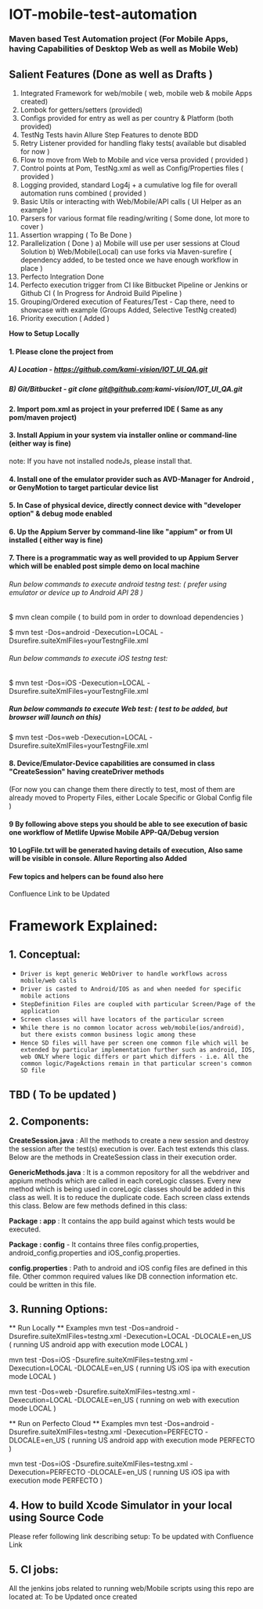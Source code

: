 # IOT-mobile-test-automation

### Maven based Test Automation project (For Mobile Apps, having Capabilities of Desktop Web as well as Mobile Web) 

## Salient Features (Done as well as Drafts )

1. Integrated Framework for web/mobile ( web, mobile web & mobile Apps created)
2. Lombok for getters/setters (provided)
3. Configs provided for entry as well as per country & Platform (both provided)
4. TestNg Tests havin Allure Step Features to denote BDD
5. Retry Listener provided for handling flaky tests( available but disabled for now )
6. Flow to move from Web to Mobile and vice versa provided ( provided )
7. Control points at Pom, TestNg.xml as well as Config/Properties files ( provided )
8. Logging provided, standard Log4j + a cumulative log file for overall automation runs combined ( provided )
9. Basic Utils or interacting with Web/Mobile/API calls ( UI Helper as an example )
10. Parsers for various format file reading/writing ( Some done, lot more to cover )
11. Assertion wrapping ( To Be Done )
12. Parallelization ( Done )
a) Mobile will use per user sessions at Cloud Solution
b) Web/Mobile(Local) can use forks via Maven-surefire 
( dependency added, to be tested once we have enough workflow in place )
13. Perfecto Integration Done
14. Perfecto execution trigger from CI like Bitbucket Pipeline or Jenkins or Github CI ( In Progress for Android Build Pipeline )
15. Grouping/Ordered execution of Features/Test -  Cap there, need to showcase with example (Groups Added, Selective TestNg created)
16. Priority execution ( Added )

**How to Setup Locally**

#### 1. Please clone the project from 
 ##### A) Location - https://github.com/kami-vision/IOT_UI_QA.git
 
 ##### B) Git/Bitbucket - git clone git@github.com:kami-vision/IOT_UI_QA.git

#### 2. Import pom.xml as project in your preferred IDE ( Same as any pom/maven project)

#### 3. Install Appium in your system via installer online or command-line (either way is fine)
note: If you have not installed nodeJs, please install that.   

#### 4. Install one of the emulator provider such as AVD-Manager for Android , or GenyMotion to target particular device list

#### 5. In Case of physical device, directly connect device with "developer option" & debug mode enabled

#### 6. Up the Appium Server by command-line like "appium" or from UI installed ( either way is fine)

#### 7. There is a programmatic way as well provided to up Appium Server which will be enabled post simple demo on local machine

###### Run below commands to execute android testng test: ( prefer using emulator or device up to Android API 28 )

$ mvn clean compile ( to build pom in order to download dependencies )

$ mvn test -Dos=android -Dexecution=LOCAL -Dsurefire.suiteXmlFiles=yourTestngFile.xml

###### Run below commands to execute iOS testng test:

$ mvn test -Dos=iOS -Dexecution=LOCAL -Dsurefire.suiteXmlFiles=yourTestngFile.xml

##### Run below commands to execute Web test: ( test to be added, but browser will launch on this)
$ mvn test -Dos=web -Dexecution=LOCAL -Dsurefire.suiteXmlFiles=yourTestngFile.xml

#### 8. Device/Emulator-Device capabilities are consumed in class "CreateSession" having createDriver methods
(For now you can change them there directly to test,
 most of them are already moved to Property Files, either Locale Specific or Global Config file )  

#### 9 By following above steps you should be able to see execution of basic one workflow of Metlife Upwise Mobile APP-QA/Debug version
 
#### 10 LogFile.txt will be generated having details of execution, Also same will be visible in console. Allure Reporting also Added
 
#### Few topics and helpers can be found also here
 Confluence Link to be Updated
 
# Framework Explained: 

## 1. Conceptual:
*  `Driver is kept generic WebDriver to handle workflows across mobile/web calls ` 
* `Driver is casted to Android/IOS as and when needed for specific mobile actions `
* `StepDefinition Files are coupled with particular Screen/Page of the application`
* `Screen classes will have locators of the particular screen`
* `While there is no common locator across web/mobile(ios/android), but there exists common business logic among these`
* `Hence
 SD files will have per screen one common file which will be extended by particular implementation further such as
  android, IOS, web ONLY where logic differs or part which differs - i.e. All the common logic/PageActions remain in
   that particular screen's common SD file`

## TBD ( To be updated )
## 2. Components:
**CreateSession.java** : All the methods to create a new session and destroy the session after the test(s) execution is
 over. Each test extends this class. Below are the methods in CreateSession class in their execution order.
 
**GenericMethods.java** : It is a common repository for all the  webdriver and appium methods which are called in
 each coreLogic classes. Every new method which is being used in coreLogic classes should be added in this class as well.
  It is to reduce the duplicate code. Each screen class extends this class. Below are few methods defined in this class:

**Package : app** : It contains the app build against which tests would be executed. 

**Package : config** - It contains three files config.properties, android_config.properties and iOS_config.properties.

**config.properties** : Path to android and iOS config files are defined in this file. Other common required values
 like DB connection information etc. could be written in this file.  
 
 ## 3. Running Options:
 ** Run Locally **
 Examples
 mvn test -Dos=android -Dsurefire.suiteXmlFiles=testng.xml -Dexecution=LOCAL -DLOCALE=en_US
  ( running US android app with execution mode LOCAL )
  
  mvn test -Dos=iOS -Dsurefire.suiteXmlFiles=testng.xml -Dexecution=LOCAL -DLOCALE=en_US
   ( running US iOS ipa with execution mode LOCAL )
   
   mvn test -Dos=web -Dsurefire.suiteXmlFiles=testng.xml -Dexecution=LOCAL -DLOCALE=en_US
   ( running on web with execution mode LOCAL )
 
 
 ** Run on Perfecto Cloud **
 Examples
 mvn test -Dos=android -Dsurefire.suiteXmlFiles=testng.xml -Dexecution=PERFECTO -DLOCALE=en_US
 ( running US android app with execution mode PERFECTO )
 
 mvn test -Dos=iOS -Dsurefire.suiteXmlFiles=testng.xml -Dexecution=PERFECTO -DLOCALE=en_US
  ( running US iOS ipa with execution mode PERFECTO )
  
  ## 4. How to build Xcode Simulator in your local using Source Code
  Please refer following link describing setup:
  To be updated with Confluence Link
  
  ## 5. CI jobs:
  All the jenkins jobs related to running web/Mobile scripts using this repo are located at:
  To be Updated once created
  
  
 

